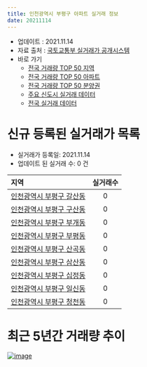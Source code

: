 ```yaml
---
title: 인천광역시 부평구 아파트 실거래 정보
date: 20211114
---
```


* 업데이트 : 2021.11.14
* 자료 출처 : [국토교통부 실거래가 공개시스템](http://rt.molit.go.kr)
* 바로 가기
    * [전국 거래량 TOP 50 지역](https://apt-info.github.io/apt-trade-info/tr)
    * [전국 거래량 TOP 50 아파트](https://apt-info.github.io/apt-trade-info/ta)
    * [전국 거래량 TOP 50 분양권](https://apt-info.github.io/apt-trade-info/tb)
    * [주요 신도시 실거래 데이터](https://apt-info.github.io/apt-trade-info/newtown)
    * [전국 실거래 데이터](https://apt-info.github.io/apt-trade-info/all)



<script async src="https://pagead2.googlesyndication.com/pagead/js/adsbygoogle.js"></script>
<!-- 기본광고 -->
<ins class="adsbygoogle"
     style="display:block"
     data-ad-client="ca-pub-1142216861245946"
     data-ad-slot="4805727019"
     data-ad-format="auto"
     data-full-width-responsive="true"></ins>
<script>
     (adsbygoogle = window.adsbygoogle || []).push({});
</script>


# 신규 등록된 실거래가 목록

* 실거래가 등록일: 2021.11.14
* 업데이트 된 실거래 수: 0 건


|지역|실거래수|
|:---|:---:|
|[인천광역시 부평구 갈산동](https://apt-info.github.io/apt-trade-info/r579)|0|
|[인천광역시 부평구 구산동](https://apt-info.github.io/apt-trade-info/r582)|0|
|[인천광역시 부평구 부개동](https://apt-info.github.io/apt-trade-info/r580)|0|
|[인천광역시 부평구 부평동](https://apt-info.github.io/apt-trade-info/r574)|0|
|[인천광역시 부평구 산곡동](https://apt-info.github.io/apt-trade-info/r576)|0|
|[인천광역시 부평구 삼산동](https://apt-info.github.io/apt-trade-info/r578)|0|
|[인천광역시 부평구 십정동](https://apt-info.github.io/apt-trade-info/r575)|0|
|[인천광역시 부평구 일신동](https://apt-info.github.io/apt-trade-info/r581)|0|
|[인천광역시 부평구 청천동](https://apt-info.github.io/apt-trade-info/r577)|0|



<script async src="https://pagead2.googlesyndication.com/pagead/js/adsbygoogle.js"></script>
<!-- 기본광고 -->
<ins class="adsbygoogle"
     style="display:block"
     data-ad-client="ca-pub-1142216861245946"
     data-ad-slot="4805727019"
     data-ad-format="auto"
     data-full-width-responsive="true"></ins>
<script>
     (adsbygoogle = window.adsbygoogle || []).push({});
</script>


# 최근 5년간 거래량 추이


<div style="width:100%;">
    <canvas id="deal_progress" height="200"></canvas>
</div>

<script>
new Chart(document.getElementById("deal_progress"), {
    type: 'line',
    data: {
        labels: ['16.01','16.02','16.03','16.04','16.05','16.06','16.07','16.08','16.09','16.10','16.11','16.12','17.01','17.02','17.03','17.04','17.05','17.06','17.07','17.08','17.09','17.10','17.11','17.12','18.01','18.02','18.03','18.04','18.05','18.06','18.07','18.08','18.09','18.10','18.11','18.12','19.01','19.02','19.03','19.04','19.05','19.06','19.07','19.08','19.09','19.10','19.11','19.12','20.01','20.02','20.03','20.04','20.05','20.06','20.07','20.08','20.09','20.10','20.11','20.12','21.01','21.02','21.03','21.04','21.05','21.06','21.07','21.08','21.09','21.10','21.11'],
        datasets: [{
            label: '매매/분양권',
            data: [432,493,773,802,723,902,884,845,746,788,488,364,289,476,645,687,661,767,722,595,590,529,476,340,427,402,616,440,445,405,435,535,761,859,516,408,397,382,511,527,461,553,616,530,576,852,899,932,854,1487,1129,787,925,1336,668,448,367,700,702,1041,984,889,1170,937,859,498,536,498,379,249,28],
            borderColor: "rgba(66, 133, 243, 1)",
            backgroundColor: "rgba(66, 133, 243, 0.05)",
            borderWidth: 1,
            pointRadius: 0,
            fill: false,
            lineTension: 0
        },{
            label: '전/월세',
            data: [445,484,609,523,485,518,550,533,547,558,436,414,375,510,615,507,445,437,436,446,457,396,344,332,445,395,557,455,439,437,497,427,441,516,391,373,509,467,528,497,445,399,395,393,392,457,368,404,454,595,514,471,485,497,604,514,484,499,473,698,469,502,695,613,611,533,523,472,476,449,95],
            borderColor: "rgba(255, 90, 0, 1)",
            backgroundColor: "rgba(255, 90, 0, 0.05)",
            borderWidth: 1,
            pointRadius: 0,
            fill: false,
            lineTension: 0
        },{
            label: '합계',
            data: [877,977,1382,1325,1208,1420,1434,1378,1293,1346,924,778,664,986,1260,1194,1106,1204,1158,1041,1047,925,820,672,872,797,1173,895,884,842,932,962,1202,1375,907,781,906,849,1039,1024,906,952,1011,923,968,1309,1267,1336,1308,2082,1643,1258,1410,1833,1272,962,851,1199,1175,1739,1453,1391,1865,1550,1470,1031,1059,970,855,698,123],
            borderColor: "rgba(0, 0, 0, 1)",
            backgroundColor: "rgba(0, 0, 0, 0.03)",
            borderWidth: 0.1,
            pointRadius: 0,
            fill: true,
            lineTension: 0
        }
        ]
    },
    options: {
        responsive: true,
        title: {
            display: false
        },
        tooltips: {
            mode: 'index',
            intersect: false
        },
        hover: {
            mode: 'nearest',
            intersect: true
        },
        scales: {
            xAxes: [{
                display: true,
                scaleLabel: {
                    display: true,
                    labelString: '년/월'
                }
            }],
            yAxes: [{
                display: true,
                ticks: {
                    suggestedMin: 0,
                },
                scaleLabel: {
                    display: true,
                    labelString: '실거래 수'
                }
            }]
        }
    }
});

</script>


[![image](https://apt-info.github.io/images/2020-01-03-apt-trade-info/1024x500.png)](https://play.google.com/store/apps/details?id=com.aptinfo.apttradeinfo)

